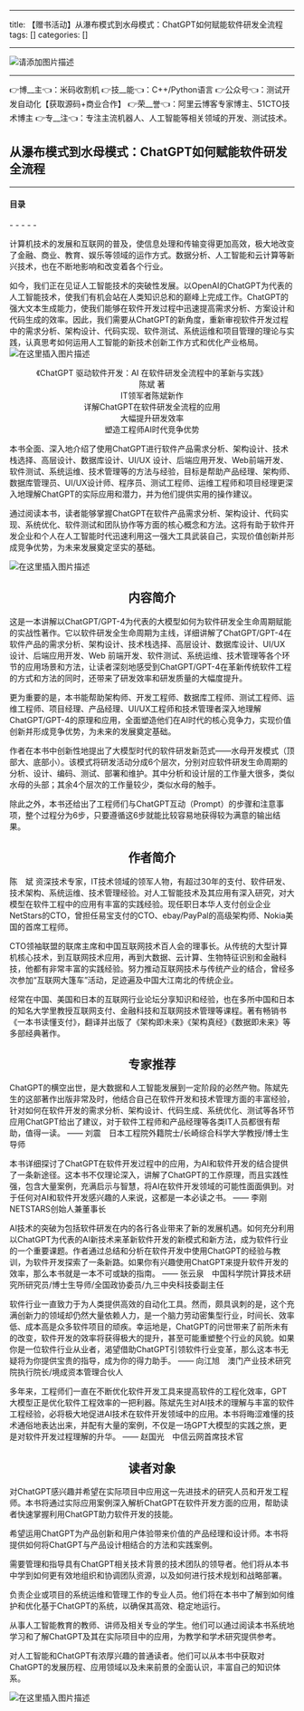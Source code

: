 
--- 
title:  【赠书活动】从瀑布模式到水母模式：ChatGPT如何赋能软件研发全流程 
tags: []
categories: [] 

---
>  
 <img src="https://img-blog.csdnimg.cn/6e2c8c7bccdc41cd911dc26a692693a2.jpeg" alt="请添加图片描述"> 
 <hr> 
 👉博__主👈：米码收割机 👉技__能👈：C++/Python语言 👉公众号👈：测试开发自动化【获取源码+商业合作】 👉荣__誉👈：阿里云博客专家博主、51CTO技术博主 👉专__注👈：专注主流机器人、人工智能等相关领域的开发、测试技术。 


>  
 <h2>从瀑布模式到水母模式：ChatGPT如何赋能软件研发全流程</h2> 
 <hr> 
  
  
  <h4>目录</h4> 
  - - - - -  
  
  


计算机技术的发展和互联网的普及，使信息处理和传输变得更加高效，极大地改变了金融、商业、教育、娱乐等领域的运作方式。数据分析、人工智能和云计算等新兴技术，也在不断地影响和改变着各个行业。

如今，我们正在见证人工智能技术的突破性发展。以OpenAI的ChatGPT为代表的人工智能技术，使我们有机会站在人类知识总和的巅峰上完成工作。ChatGPT的强大文本生成能力，使我们能够在软件开发过程中迅速提高需求分析、方案设计和代码生成的效率。因此，我们需要从ChatGPT的新角度，重新审视软件开发过程中的需求分析、架构设计、代码实现、软件测试、系统运维和项目管理的理论与实践，认真思考如何运用人工智能的新技术创新工作方式和优化产业格局。 <img src="https://img-blog.csdnimg.cn/774f40d1b3c94d03a75cc3c942945a41.jpeg" alt="在这里插入图片描述">

>  
 <center>
   《ChatGPT 驱动软件开发：AI 在软件研发全流程中的革新与实践》 
  <center>
    陈斌 著 
   <center>
     IT领军者陈斌新作 
    <center>
      详解ChatGPT在软件研发全流程的应用 
     <center>
       大幅提升研发效率 
      <center>
        塑造工程师AI时代竞争优势 
      </center> 
     </center> 
    </center> 
   </center> 
  </center> 
 </center> 


本书全面、深入地介绍了使用ChatGPT进行软件产品需求分析、架构设计、技术栈选择、高层设计、数据库设计、UI/UX 设计、后端应用开发、Web前端开发、软件测试、系统运维、技术管理等的方法与经验，目标是帮助产品经理、架构师、数据库管理员、UI/UX设计师、程序员、测试工程师、运维工程师和项目经理更深入地理解ChatGPT的实际应用和潜力，并为他们提供实用的操作建议。

通过阅读本书，读者能够掌握ChatGPT在软件产品需求分析、架构设计、代码实现、系统优化、软件测试和团队协作等方面的核心概念和方法。这将有助于软件开发企业和个人在人工智能时代迅速利用这一强大工具武装自己，实现价值创新并形成竞争优势，为未来发展奠定坚实的基础。

<img src="https://img-blog.csdnimg.cn/28c05352aded4c0ea8ab8513f6767489.png" alt="在这里插入图片描述">

>  
 <h2> 
  <center>
    内容简介 
  </center></h2> 


这是一本讲解以ChatGPT/GPT-4为代表的大模型如何为软件研发全生命周期赋能的实战性著作。它以软件研发全生命周期为主线，详细讲解了ChatGPT/GPT-4在软件产品的需求分析、架构设计、技术栈选择、高层设计、数据库设计、UI/UX 设计、后端应用开发、Web 前端开发、软件测试、系统运维、技术管理等各个环节的应用场景和方法，让读者深刻地感受到ChatGPT/GPT-4在革新传统软件工程的方式和方法的同时，还带来了研发效率和研发质量的大幅度提升。

更为重要的是，本书能帮助架构师、开发工程师、数据库工程师、测试工程师、运维工程师、项目经理、产品经理、UI/UX工程师和技术管理者深入地理解ChatGPT/GPT-4的原理和应用，全面塑造他们在AI时代的核心竞争力，实现价值创新并形成竞争优势，为未来的发展奠定基础。

作者在本书中创新性地提出了大模型时代的软件研发新范式——水母开发模式（顶部大、底部小）。该模式将研发活动分成6个层次，分别对应软件研发生命周期的分析、设计、编码、测试、部署和维护。其中分析和设计层的工作量大很多，类似水母的头部；其余4个层次的工作量较少，类似水母的触手。

除此之外，本书还给出了工程师们与ChatGPT互动（Prompt）的步骤和注意事项，整个过程分为6步，只要遵循这6步就能比较容易地获得较为满意的输出结果。

>  
 <h2> 
  <center>
    作者简介 
  </center></h2> 


陈　斌 资深技术专家，IT技术领域的领军人物，有超过30年的支付、软件研发、技术架构、系统运维、技术管理经验。对人工智能技术及其应用有深入研究，对大模型在软件工程中的应用有丰富的实践经验。现任职日本华人支付创业企业NetStars的CTO，曾担任易宝支付的CTO、ebay/PayPal的高级架构师、Nokia美国的首席工程师。

CTO领袖联盟的联席主席和中国互联网技术百人会的理事长。从传统的大型计算机核心技术，到互联网技术应用，再到大数据、云计算、生物特征识别和金融科技，他都有非常丰富的实践经验。努力推动互联网技术与传统产业的结合，曾经多次参加“互联网大篷车”活动，足迹遍及中国大江南北的传统企业。

经常在中国、美国和日本的互联网行业论坛分享知识和经验，也在多所中国和日本的知名大学里教授互联网支付、金融科技和互联网技术管理等课程。著有畅销书《一本书读懂支付》，翻译并出版了《架构即未来》《架构真经》《数据即未来》等多部经典著作。

>  
 <h2> 
  <center>
    专家推荐 
  </center></h2> 


ChatGPT的横空出世，是大数据和人工智能发展到一定阶段的必然产物。陈斌先生的这部著作出版非常及时，他结合自己在软件开发和技术管理方面的丰富经验，针对如何在软件开发的需求分析、架构设计、代码生成、系统优化、测试等各环节应用ChatGPT给出了建议，对于软件工程师和产品经理等各类IT人员都很有帮助，值得一读。 —— 刘震　日本工程院外籍院士/长崎综合科学大学教授/博士生导师

本书详细探讨了ChatGPT在软件开发过程中的应用，为AI和软件开发的结合提供了一条新途径。这本书不仅理论深入，讲解了ChatGPT的工作原理，而且实践性强，包含大量案例，充满启示与智慧，将AI在软件开发领域的可能性面面俱到。对于任何对AI和软件开发感兴趣的人来说，这都是一本必读之书。 —— 李刚　NETSTARS创始人兼董事长

AI技术的突破为包括软件研发在内的各行各业带来了新的发展机遇。如何充分利用以ChatGPT为代表的AI新技术来革新软件开发的新模式和新方法，成为软件行业的一个重要课题。作者通过总结和分析在软件开发中使用ChatGPT的经验与教训，为软件开发探索了一条新路。如果你有兴趣使用ChatGPT来提升软件开发的效率，那么本书就是一本不可或缺的指南。 —— 张云泉　中国科学院计算技术研究所研究员/博士生导师/全国政协委员/九三中央科技委副主任

软件行业一直致力于为人类提供高效的自动化工具。然而，颇具讽刺的是，这个充满创新力的领域却仍然大量依赖人力，是一个脑力劳动密集型行业，时间长、效率低、成本高是众多软件项目的顽疾。幸运地是，ChatGPT的问世带来了前所未有的改变，软件开发的效率将获得极大的提升，甚至可能重塑整个行业的风貌。如果你是一位软件行业从业者，渴望借助ChatGPT引领软件行业变革，那么这本书无疑将为你提供宝贵的指导，成为你的得力助手。 —— 向江旭　澳门产业技术研究院执行院长/境成资本管理合伙人

多年来，工程师们一直在不断优化软件开发工具来提高软件的工程化效率，GPT大模型正是优化软件工程效率的一把利器。陈斌先生对AI技术的理解与丰富的软件工程经验，必将极大地促进AI技术在软件开发领域中的应用。本书将晦涩难懂的技术通俗地表达出来，并配有大量的案例，不仅是一场GPT大模型的实践之旅，更是对软件开发过程理解的升华。 —— 赵国光　中信云网首席技术官

>  
 <h2> 
  <center>
    读者对象 
  </center></h2> 


对ChatGPT感兴趣并希望在实际项目中应用这一先进技术的研究人员和开发工程师。本书将通过实际应用案例深入解析ChatGPT在软件开发方面的应用，帮助读者快速掌握利用ChatGPT助力软件开发的技能。

希望运用ChatGPT为产品创新和用户体验带来价值的产品经理和设计师。本书将提供如何将ChatGPT与产品设计相结合的方法和实践案例。

需要管理和指导具有ChatGPT相关技术背景的技术团队的领导者。他们将从本书中学到如何更有效地组织和协调团队资源，以及如何进行技术规划和战略部署。

负责企业或项目的系统运维和管理工作的专业人员。他们将在本书中了解到如何维护和优化基于ChatGPT的系统，以确保其高效、稳定地运行。

从事人工智能教育的教师、讲师及相关专业的学生。他们可以通过阅读本书系统地学习和了解ChatGPT及其在实际项目中的应用，为教学和学术研究提供参考。

对人工智能和ChatGPT有浓厚兴趣的普通读者。他们可以从本书中获取对ChatGPT的发展历程、应用领域以及未来前景的全面认识，丰富自己的知识体系。

<img src="https://img-blog.csdnimg.cn/f5b94cfa12b148f3968be1565fea573d.png" alt="在这里插入图片描述">
